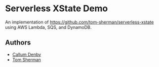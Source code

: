 # Serverless XState Demo

An implementation of https://github.com/tom-sherman/serverless-xstate using AWS Lambda, SQS, and DynamoDB.

## Authors

- [Callum Denby](https://github.com/CallumDenby)
- [Tom Sherman](https://github.com/tom-sherman)
